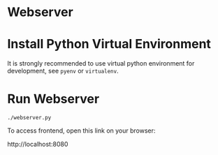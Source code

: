 # Webserver

# Install Python Virtual Environment

It is strongly recommended to use virtual python environment for development, see `pyenv` or `virtualenv`.

# Run Webserver

`./webserver.py`

To access frontend, open this link on your browser:

http://localhost:8080
